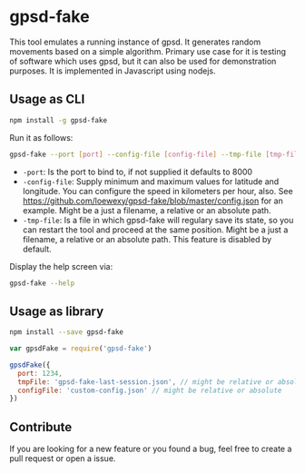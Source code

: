 # gpsd-fake

This tool emulates a running instance of gpsd. It generates random movements based on a simple algorithm. Primary use case for it is testing of software which uses gpsd, but it can also be used for demonstration purposes. It is implemented in Javascript using nodejs.

## Usage as CLI

```bash
npm install -g gpsd-fake
```

Run it as follows:

```bash
gpsd-fake --port [port] --config-file [config-file] --tmp-file [tmp-file]
```

* `-port`: Is the port to bind to, if not supplied it defaults to 8000
* `-config-file`: Supply minimum and maximum values for latitude and longitude. You can configure the speed in kilometers per hour, also. See <https://github.com/loewexy/gpsd-fake/blob/master/config.json> for an example. Might be a just a filename, a relative or an absolute path.
* `-tmp-file`: Is a file in which gpsd-fake will regulary save its state, so you can restart the tool and proceed at the same position.  Might be a just a filename, a relative or an absolute path. This feature is disabled by default.


Display the help screen via:

```bash
gpsd-fake --help
```

## Usage as library

```bash
npm install --save gpsd-fake
```

```js
var gpsdFake = require('gpsd-fake')

gpsdFake({
  port: 1234,
  tmpFile: 'gpsd-fake-last-session.json', // might be relative or absolute
  configFile: 'custom-config.json' // might be relative or absolute
})
```

## Contribute
If you are looking for a new feature or you found a bug, feel free to create a pull request or open a issue.
